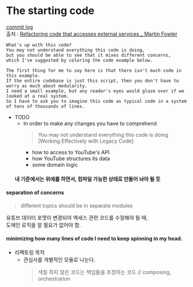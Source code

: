 # The starting code
[commit log](https://github.com/ddingcham/RCtAES/commit/36bf408340751853c2eb27849475cc17d07f6888)  
출처 : [Refactoring code that accesses external services _ Martin Fowler](https://martinfowler.com/articles/refactoring-external-service.html#musings)  

```
What's up with this code? 
You may not understand everything this code is doing, 
but you should be able to see that it mixes different concerns, 
which I've suggested by coloring the code example below. 
```

```
The first thing for me to say here is that there isn't much code in this example. 
If the entire codebase is just this script, then you don't have to worry as much about modularity. 
I need a small example, but any reader's eyes would glaze over if we looked at a real system. 
So I have to ask you to imagine this code as typical code in a system of tens of thousands of lines.
```

* TODO  
  * In order to make any changes you have to comprehend  
    > You may not understand everything this code is doing  
    > [Working Effectively with Legacy Code]  
    * how to access to YouTube's API  
    * how YouTube structures its data  
    * some domain logic  
  #### 내 기준에서는 위에를 하면서, 컴파일 가능한 상태로 만들어 놔야 될 듯  
  
#### separation of concerns  
> different topics should be in separate modules  

유튜브 데이터 포맷이 변경되어 액세스 관련 코드를 수정해야 될 때,  
도메인 로직을 알 필요가 없어야 함.

#### minimizing how many lines of code I need to keep spinning in my head.  

* 리팩토링 목적  
  * 관심사를 개별적인 모듈로 나눈다.  
    > 색칠 하지 않은 코드는 책임들을 조정하는 코드 // composing, orchestration  
     
